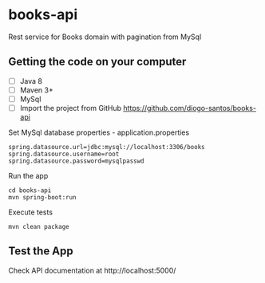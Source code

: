 # books-api
Rest service for Books domain with pagination from MySql

## Getting the code on your computer
- [ ] Java 8
- [ ] Maven 3+
- [ ] MySql
- [ ] Import the project from GitHub https://github.com/diogo-santos/books-api

Set MySql database properties - application.properties
```
spring.datasource.url=jdbc:mysql://localhost:3306/books
spring.datasource.username=root
spring.datasource.password=mysqlpasswd
```

Run the app
```
cd books-api
mvn spring-boot:run
```

Execute tests
```
mvn clean package
```

## Test the App
Check API documentation at http://localhost:5000/
